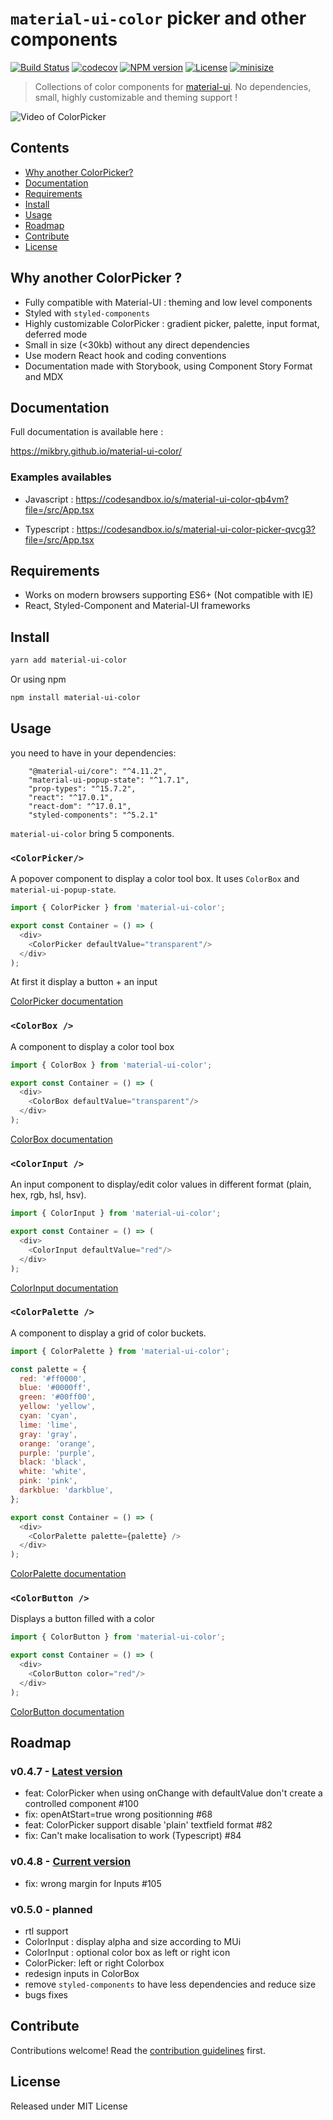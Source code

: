 # `material-ui-color` picker and other components

[![Build Status][action-image]][action-url]
[![codecov][codecov-image]][codecov-url]
[![NPM version][npm-image]][npm-url]
[![License][license-image]][license-url]
[![minisize][min-image]][min-url]

[action-image]: https://github.com/mikbry/material-ui-color/workflows/Build%20and%20Deploy/badge.svg
[action-url]: https://mikbry.github.io/material-ui-color/
[codecov-image]: https://codecov.io/gh/mikbry/material-ui-color/branch/master/graph/badge.svg?token=K4P0vnM5fh
[codecov-url]: https://codecov.io/gh/mikbry/material-ui-color
[npm-image]: https://img.shields.io/npm/v/material-ui-color.svg
[npm-url]: https://npmjs.org/package/material-ui-color
[license-image]: https://img.shields.io/github/license/mikbry/material-ui-color
[License-url]:https://github.com/mikbry/material-ui-color/blob/master/LICENSE
[min-image]:https://badgen.net/bundlephobia/min/material-ui-color
[min-url]:https://bundlephobia.com/result?p=material-ui-color

> Collections of color components for [material-ui](https://github.com/mui-org/material-ui). No dependencies, small, highly customizable and theming support !

![Video of ColorPicker](./images/muicc-v0-2.webp)

## Contents

- [Why another ColorPicker?](#why-another-colorpicker)
- [Documentation](#documentation)
- [Requirements](#requirements)
- [Install](#install)
- [Usage](#usage)
- [Roadmap](#roadmap)
- [Contribute](#contribute)
- [License](#license)

## Why another ColorPicker ?

- Fully compatible with Material-UI : theming and low level components
- Styled with `styled-components`
- Highly customizable ColorPicker : gradient picker, palette, input format, deferred mode
-  Small in size (<30kb) without any direct dependencies
- Use modern React hook and coding conventions
- Documentation made with Storybook, using Component Story Format and MDX

## Documentation

Full documentation is available here :

https://mikbry.github.io/material-ui-color/

### Examples availables

- Javascript : https://codesandbox.io/s/material-ui-color-qb4vm?file=/src/App.tsx

- Typescript : https://codesandbox.io/s/material-ui-color-picker-qvcg3?file=/src/App.tsx

## Requirements
- Works on modern browsers supporting ES6+ (Not compatible with IE)
- React, Styled-Component and Material-UI frameworks

## Install

```bash
yarn add material-ui-color
```

Or using npm
```bash
npm install material-ui-color
```

## Usage

you need to have in your dependencies:

```
    "@material-ui/core": "^4.11.2",
    "material-ui-popup-state": "^1.7.1",
    "prop-types": "^15.7.2",
    "react": "^17.0.1",
    "react-dom": "^17.0.1",
    "styled-components": "^5.2.1"
```

`material-ui-color` bring 5 components.

### `<ColorPicker/>`

A popover component to display a color tool box. It uses `ColorBox` and `material-ui-popup-state`.

```javascript
import { ColorPicker } from 'material-ui-color';

export const Container = () => (
  <div>
    <ColorPicker defaultValue="transparent"/>
  </div>
);
```

At first it display a button + an input

[ColorPicker documentation](https://mikbry.github.io/material-ui-color/?path=/story/components-colorpicker--basic)

### `<ColorBox />`

A component to display a color tool box
```javascript
import { ColorBox } from 'material-ui-color';

export const Container = () => (
  <div>
    <ColorBox defaultValue="transparent"/>
  </div>
);
```

[ColorBox documentation](https://mikbry.github.io/material-ui-color/?path=/story/components-colorbox--basic)

### `<ColorInput />`

An input component to display/edit color values in different format (plain, hex, rgb, hsl, hsv).

```javascript
import { ColorInput } from 'material-ui-color';

export const Container = () => (
  <div>
    <ColorInput defaultValue="red"/>
  </div>
);
```

[ColorInput documentation](https://mikbry.github.io/material-ui-color/?path=/story/components-colorinput--basic)

### `<ColorPalette />`

A component to display a grid of color buckets.

```javascript
import { ColorPalette } from 'material-ui-color';

const palette = {
  red: '#ff0000',
  blue: '#0000ff',
  green: '#00ff00',
  yellow: 'yellow',
  cyan: 'cyan',
  lime: 'lime',
  gray: 'gray',
  orange: 'orange',
  purple: 'purple',
  black: 'black',
  white: 'white',
  pink: 'pink',
  darkblue: 'darkblue',
};

export const Container = () => (
  <div>
    <ColorPalette palette={palette} />
  </div>
);
```

[ColorPalette documentation](https://mikbry.github.io/material-ui-color/?path=/story/components-colorpalette--basic)

### `<ColorButton />`

Displays a button filled with a color

```javascript
import { ColorButton } from 'material-ui-color';

export const Container = () => (
  <div>
    <ColorButton color="red"/>
  </div>
);
```

[ColorButton documentation](https://mikbry.github.io/material-ui-color/?path=/story/components-colorbutton--basic)

## Roadmap

### v0.4.7 - [Latest version](https://github.com/mikbry/material-ui-color/projects/3)
- feat: ColorPicker when using onChange with defaultValue don't create a controlled component #100
- fix: openAtStart=true wrong positionning #68
- feat: ColorPicker support disable 'plain' textfield format #82
- fix: Can't make localisation to work (Typescript) #84
### v0.4.8 - [Current version](https://github.com/mikbry/material-ui-color/releases/tag/v0.4.8)
- fix: wrong margin for Inputs #105
### v0.5.0  - planned
- rtl support
- ColorInput : display alpha and size according to  MUi
- ColorInput : optional color box as left or right icon
- ColorPicker: left or right Colorbox
- redesign inputs in ColorBox
- remove `styled-components` to have less dependencies and reduce size
- bugs fixes

## Contribute

Contributions welcome! Read the [contribution guidelines](CONTRIBUTING.md) first.


## License

Released under MIT License
